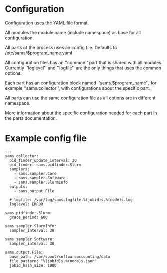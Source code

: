
# Configuration

Configuration uses the YAML file format.

All modules the module name (include namespace) as base for 
all configuration.

All parts of the process uses an config file. Defaults to /etc/sams/$program_name.yaml

All configuration files has an ''common'' part that is shared with all modules.
Currently ''loglevel'' and ''logfile'' are the only things that uses the common options.

Each part has an configuration block named ''sams.$program_name'', for example ''sams.collector'',
with configurations about the specific part.

All parts can use the same configuration file as all options are in different namespace.

More information about the specific configuration needed for each part in the parts documentation.

# Example config file

```
---
sams.collector:  
  pid_finder_update_interval: 30
  pid_finder: sams.pidfinder.Slurm
  samplers:
    - sams.sampler.Core
    - sams.sampler.Software
    - sams.sampler.SlurmInfo
  outputs:
    - sams.output.File

  # logfile: /var/log/sams.logfile.%(jobid)s.%(node)s.log
  loglevel: ERROR

sams.pidfinder.Slurm:
  grace_period: 600

sams.sampler.SlurmInfo:
  sampler_interval: 30

sams.sampler.Software:
  sampler_interval: 30

sams.output.File:
  base_path: /var/spool/softwareaccounting/data
  file_pattern: "%(jobid)s.%(node)s.json"
  jobid_hash_size: 1000
```
